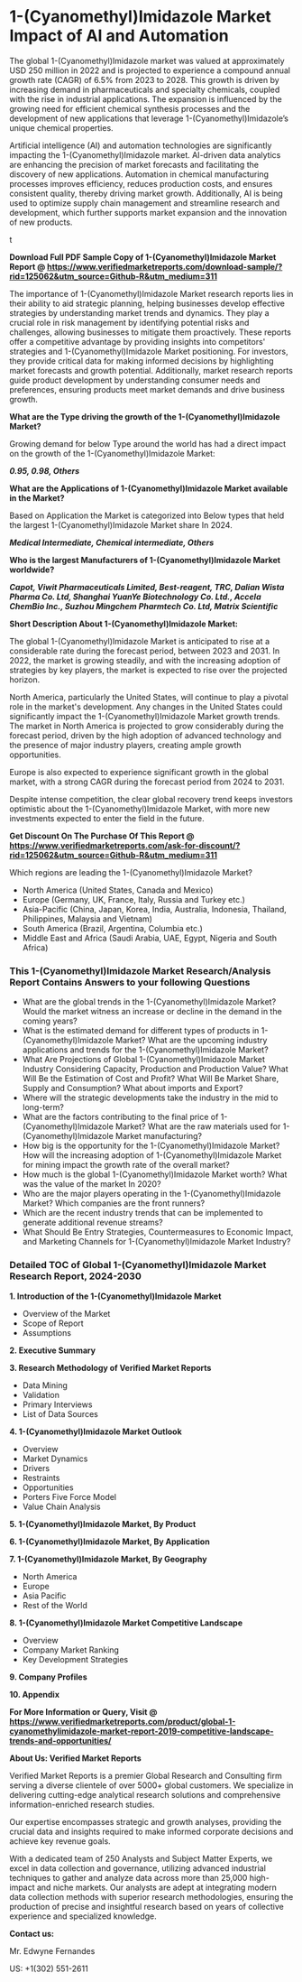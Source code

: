 <meta name="title" content="Global 1-(Cyanomethyl)Imidazole Market Impact of AI and Automation"><meta name="description" content="The global 1-(Cyanomethyl)Imidazole market was valued at approximately USD 250 million in 2022 and is projected to experience a compound annual growth rate (CAGR) of 6"><meta name="title" content="1-(Cyanomethyl)Imidazole Market Size, Share, Scope, Trends, Growth, Opportunities, Analysis, Forecast"><h1>1-(Cyanomethyl)Imidazole Market Impact of AI and Automation</h1><p>The global 1-(Cyanomethyl)Imidazole market was valued at approximately USD 250 million in 2022 and is projected to experience a compound annual growth rate (CAGR) of 6.5% from 2023 to 2028. This growth is driven by increasing demand in pharmaceuticals and specialty chemicals, coupled with the rise in industrial applications. The expansion is influenced by the growing need for efficient chemical synthesis processes and the development of new applications that leverage 1-(Cyanomethyl)Imidazole’s unique chemical properties.</p><p>Artificial intelligence (AI) and automation technologies are significantly impacting the 1-(Cyanomethyl)Imidazole market. AI-driven data analytics are enhancing the precision of market forecasts and facilitating the discovery of new applications. Automation in chemical manufacturing processes improves efficiency, reduces production costs, and ensures consistent quality, thereby driving market growth. Additionally, AI is being used to optimize supply chain management and streamline research and development, which further supports market expansion and the innovation of new products.</p>t</p><p id="" class=""><strong>Download Full PDF Sample Copy of 1-(Cyanomethyl)Imidazole Market Report @ <a href="https://www.verifiedmarketreports.com/download-sample/?rid=125062&utm_source=Github-R&utm_medium=311" target="_blank">https://www.verifiedmarketreports.com/download-sample/?rid=125062&utm_source=Github-R&utm_medium=311</a></strong></p><p>The importance of&nbsp;1-(Cyanomethyl)Imidazole Market research reports lies in their ability to aid strategic planning, helping businesses develop effective strategies by understanding market trends and dynamics. They play a crucial role in risk management by identifying potential risks and challenges, allowing businesses to mitigate them proactively. These reports offer a competitive advantage by providing insights into competitors' strategies and 1-(Cyanomethyl)Imidazole Market positioning. For investors, they provide critical data for making informed decisions by highlighting market forecasts and growth potential. Additionally, market research reports guide product development by understanding consumer needs and preferences, ensuring products meet market demands and drive business growth.</p><p><strong>What are the&nbsp;Type driving the growth of the 1-(Cyanomethyl)Imidazole Market?</strong></p><p id="" class="">Growing demand for below Type around the world has had a direct impact on the growth of the 1-(Cyanomethyl)Imidazole Market:</p><em><strong>0.95, 0.98, Others</strong></em></p><strong>What are the&nbsp;Applications&nbsp;of 1-(Cyanomethyl)Imidazole Market available in the Market?</strong></p><p id="" class="">Based on Application the Market is categorized into Below types that held the largest 1-(Cyanomethyl)Imidazole Market share In 2024.</p><em><strong>Medical Intermediate, Chemical intermediate, Others</strong></em></p><strong>Who is the largest Manufacturers of 1-(Cyanomethyl)Imidazole Market worldwide?</strong></p><p><em><strong>Capot, Viwit Pharmaceuticals Limited, Best-reagent, TRC, Dalian Wista Pharma Co. Ltd, Shanghai YuanYe Biotechnology Co. Ltd., Accela ChemBio Inc., Suzhou Mingchem Pharmtech Co. Ltd, Matrix Scientific</strong></em></p><p id="" class=""><strong>Short Description About 1-(Cyanomethyl)Imidazole Market:</strong></p><p>The global 1-(Cyanomethyl)Imidazole Market is anticipated to rise at a considerable rate during the forecast period, between 2023 and 2031. In 2022, the market is growing steadily, and with the increasing adoption of strategies by key players, the market is expected to rise over the projected horizon.</p><p>North America, particularly the United States, will continue to play a pivotal role in the market's development. Any changes in the United States could significantly impact the 1-(Cyanomethyl)Imidazole Market growth trends. The market in North America is projected to grow considerably during the forecast period, driven by the high adoption of advanced technology and the presence of major industry players, creating ample growth opportunities.</p><p>Europe is also expected to experience significant growth in the global market, with a strong CAGR during the forecast period from 2024 to 2031.</p><p>Despite intense competition, the clear global recovery trend keeps investors optimistic about the 1-(Cyanomethyl)Imidazole Market, with more new investments expected to enter the field in the future.</p><p id="" class=""><strong>Get Discount On The Purchase Of This Report @ <a href="https://www.verifiedmarketreports.com/ask-for-discount/?rid=125062&utm_source=Github-R&utm_medium=311" target="_blank">https://www.verifiedmarketreports.com/ask-for-discount/?rid=125062&utm_source=Github-R&utm_medium=311</a></strong></p>Which regions are leading the 1-(Cyanomethyl)Imidazole Market?</p><ul><li>North America (United States, Canada and Mexico)</li><li>Europe (Germany, UK, France, Italy, Russia and Turkey etc.)</li><li>Asia-Pacific (China, Japan, Korea, India, Australia, Indonesia, Thailand, Philippines, Malaysia and Vietnam)</li><li>South America (Brazil, Argentina, Columbia etc.)</li><li>Middle East and Africa (Saudi Arabia, UAE, Egypt, Nigeria and South Africa)</li></ul><h3 id="" class="">This 1-(Cyanomethyl)Imidazole Market Research/Analysis Report Contains Answers to your following Questions</h3><ul><li>What are the global trends in the 1-(Cyanomethyl)Imidazole Market? Would the market witness an increase or decline in the demand in the coming years?</li><li>What is the estimated demand for different types of products in 1-(Cyanomethyl)Imidazole Market? What are the upcoming industry applications and trends for the 1-(Cyanomethyl)Imidazole Market?</li><li>What Are Projections of Global 1-(Cyanomethyl)Imidazole Market Industry Considering Capacity, Production and Production Value? What Will Be the Estimation of Cost and Profit? What Will Be Market Share, Supply and Consumption? What about imports and Export?</li><li>Where will the strategic developments take the industry in the mid to long-term?</li><li>What are the factors contributing to the final price of 1-(Cyanomethyl)Imidazole Market? What are the raw materials used for 1-(Cyanomethyl)Imidazole Market manufacturing?</li><li>How big is the opportunity for the 1-(Cyanomethyl)Imidazole Market? How will the increasing adoption of 1-(Cyanomethyl)Imidazole Market for mining impact the growth rate of the overall market?</li><li>How much is the global 1-(Cyanomethyl)Imidazole Market worth? What was the value of the market In 2020?</li><li>Who are the major players operating in the 1-(Cyanomethyl)Imidazole Market? Which companies are the front runners?</li><li>Which are the recent industry trends that can be implemented to generate additional revenue streams?</li><li>What Should Be Entry Strategies, Countermeasures to Economic Impact, and Marketing Channels for 1-(Cyanomethyl)Imidazole Market Industry?</li></ul><h3 id="" class="">Detailed TOC of Global 1-(Cyanomethyl)Imidazole Market Research Report, 2024-2030</h3><p id="" class=""><strong>1. Introduction of the 1-(Cyanomethyl)Imidazole Market</strong></p><ul><li>Overview of the Market</li><li>Scope of Report</li><li>Assumptions</li></ul><p id="" class=""><strong>2. Executive Summary</strong></p><p id="" class=""><strong>3. Research Methodology of Verified Market Reports</strong></p><ul><li>Data Mining</li><li>Validation</li><li>Primary Interviews</li><li>List of Data Sources</li></ul><p id="" class=""><strong>4. 1-(Cyanomethyl)Imidazole Market Outlook</strong></p><ul><li>Overview</li><li>Market Dynamics</li><li>Drivers</li><li>Restraints</li><li>Opportunities</li><li>Porters Five Force Model</li><li>Value Chain Analysis</li></ul><p id="" class=""><strong>5. 1-(Cyanomethyl)Imidazole Market, By Product</strong></p><p id="" class=""><strong>6. 1-(Cyanomethyl)Imidazole Market, By Application</strong></p><p id="" class=""><strong>7. 1-(Cyanomethyl)Imidazole Market, By Geography</strong></p><ul><li>North America</li><li>Europe</li><li>Asia Pacific</li><li>Rest of the World</li></ul><p id="" class=""><strong>8. 1-(Cyanomethyl)Imidazole Market Competitive Landscape</strong></p><ul><li>Overview</li><li>Company Market Ranking</li><li>Key Development Strategies</li></ul><p id="" class=""><strong>9. Company Profiles</strong></p><p id="" class=""><strong>10. Appendix</strong></p><p id="" class=""><strong>For More Information or Query, Visit @ <a href="https://www.verifiedmarketreports.com/product/global-1-cyanomethylimidazole-market-report-2019-competitive-landscape-trends-and-opportunities/" target="_blank">https://www.verifiedmarketreports.com/product/global-1-cyanomethylimidazole-market-report-2019-competitive-landscape-trends-and-opportunities/</a></strong></p><p id="" class=""><strong>About Us: Verified Market Reports</strong></p><p id="" class="">Verified Market Reports is a premier Global Research and Consulting firm serving a diverse clientele of over 5000+ global customers. We specialize in delivering cutting-edge analytical research solutions and comprehensive information-enriched research studies.</p><p id="" class="">Our expertise encompasses strategic and growth analyses, providing the crucial data and insights required to make informed corporate decisions and achieve key revenue goals.</p><p id="" class="">With a dedicated team of 250 Analysts and Subject Matter Experts, we excel in data collection and governance, utilizing advanced industrial techniques to gather and analyze data across more than 25,000 high-impact and niche markets. Our analysts are adept at integrating modern data collection methods with superior research methodologies, ensuring the production of precise and insightful research based on years of collective experience and specialized knowledge.</p><p id="" class=""><strong>Contact us:</strong></p><p id="" class="">Mr. Edwyne Fernandes</p><p id="" class="">US: +1(302) 551-2611</p>